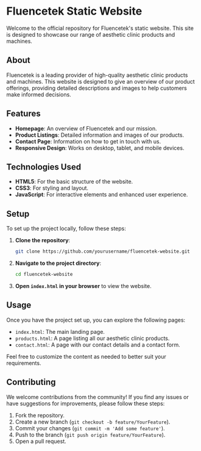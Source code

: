 # Fluencetek Static Website

Welcome to the official repository for Fluencetek's static website. This site is designed to showcase our range of aesthetic clinic products and machines.

## About

Fluencetek is a leading provider of high-quality aesthetic clinic products and machines. This website is designed to give an overview of our product offerings, providing detailed descriptions and images to help customers make informed decisions.

## Features

- **Homepage**: An overview of Fluencetek and our mission.
- **Product Listings**: Detailed information and images of our products.
- **Contact Page**: Information on how to get in touch with us.
- **Responsive Design**: Works on desktop, tablet, and mobile devices.

## Technologies Used

- **HTML5**: For the basic structure of the website.
- **CSS3**: For styling and layout.
- **JavaScript**: For interactive elements and enhanced user experience.

## Setup

To set up the project locally, follow these steps:

1. **Clone the repository**:
    ```bash
    git clone https://github.com/yourusername/fluencetek-website.git
    ```

2. **Navigate to the project directory**:
    ```bash
    cd fluencetek-website
    ```

3. **Open `index.html` in your browser** to view the website.

## Usage

Once you have the project set up, you can explore the following pages:

- `index.html`: The main landing page.
- `products.html`: A page listing all our aesthetic clinic products.
- `contact.html`: A page with our contact details and a contact form.

Feel free to customize the content as needed to better suit your requirements.

## Contributing

We welcome contributions from the community! If you find any issues or have suggestions for improvements, please follow these steps:

1. Fork the repository.
2. Create a new branch (`git checkout -b feature/YourFeature`).
3. Commit your changes (`git commit -m 'Add some feature'`).
4. Push to the branch (`git push origin feature/YourFeature`).
5. Open a pull request.
